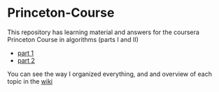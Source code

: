 # Princeton-Course

This repository has learning material and answers for the coursera Princeton Course in algorithms (parts I and II)
* [part 1](https://www.coursera.org/learn/algorithms-part1)
* [part 2](https://www.coursera.org/learn/algorithms-part2)

You can see the way I organized everything, and and overview of each topic in the [wiki](https://github.com/asubramanian08/PrincetonCoursera/wiki/Home)
